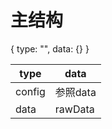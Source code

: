 # 主结构

{
type: "",
data: {}
}


| type   | data     |
| ------ | -------- |
| config | 参照data |
| data   | rawData  |
